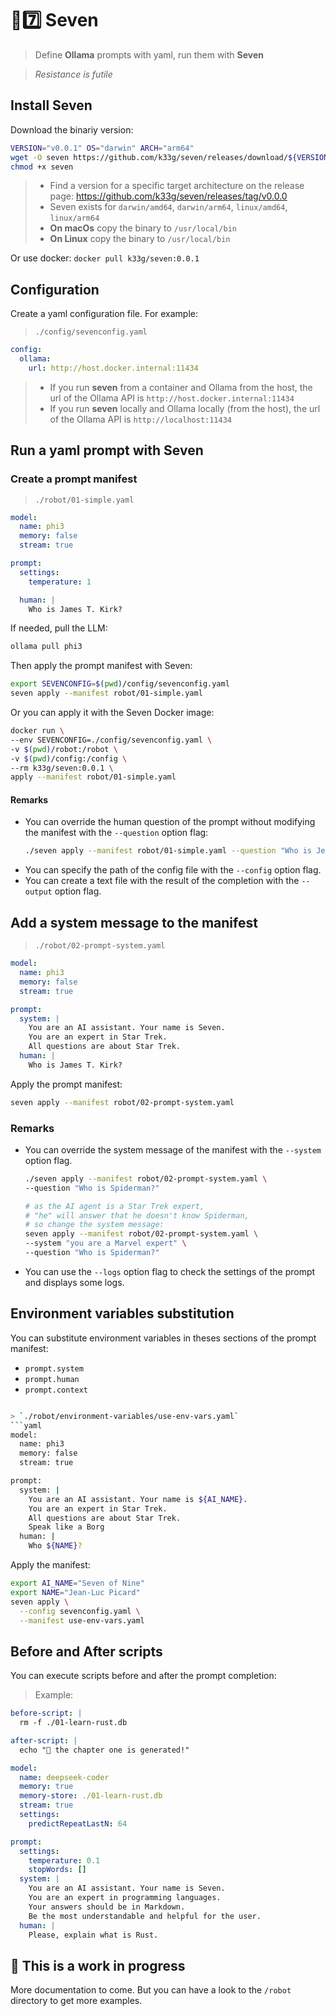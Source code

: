 # 🤖7️⃣ Seven
> Define **Ollama** prompts with yaml, run them with **Seven**

> *Resistance is futile*

## Install Seven

Download the binariy version:
```bash
VERSION="v0.0.1" OS="darwin" ARCH="arm64"
wget -O seven https://github.com/k33g/seven/releases/download/${VERSION}/seven-${OS}-${ARCH}
chmod +x seven
```
> - Find a version for a specific target architecture on the release page: https://github.com/k33g/seven/releases/tag/v0.0.0
> - Seven exists for `darwin/amd64`, `darwin/arm64`, `linux/amd64`, `linux/arm64`
> - **On macOs** copy the binary to `/usr/local/bin`
> - **On Linux** copy the binary to `/usr/local/bin`


Or use docker: `docker pull k33g/seven:0.0.1`

## Configuration

Create a yaml configuration file. For example:

> `./config/sevenconfig.yaml`
```yaml
config:
  ollama:
    url: http://host.docker.internal:11434
```
> - If you run **seven** from a container and Ollama from the host, the url of the Ollama API is `http://host.docker.internal:11434`
> - If you run **seven** locally and Ollama locally (from the host), the url of the Ollama API is `http://localhost:11434`


## Run a yaml prompt with Seven

### Create a prompt manifest

> `./robot/01-simple.yaml`
```yaml
model:
  name: phi3
  memory: false
  stream: true

prompt:
  settings:
    temperature: 1

  human: |
    Who is James T. Kirk?
```

If needed, pull the LLM:
```bash
ollama pull phi3
```

Then apply the prompt manifest with Seven:
```bash
export SEVENCONFIG=$(pwd)/config/sevenconfig.yaml
seven apply --manifest robot/01-simple.yaml
```

Or you can apply it with the Seven Docker image:
```bash
docker run \
--env SEVENCONFIG=./config/sevenconfig.yaml \
-v $(pwd)/robot:/robot \
-v $(pwd)/config:/config \
--rm k33g/seven:0.0.1 \
apply --manifest robot/01-simple.yaml
```

#### Remarks

- You can override the human question of the prompt without modifying the  manifest with the `--question` option flag:
  ```bash
  ./seven apply --manifest robot/01-simple.yaml --question "Who is Jean-Luc Picard?"
  ```
- You can specify the path of the config file with the `--config` option flag.
- You can create a text file with the result of the completion with the `--output` option flag.

## Add a system message to the manifest

> `./robot/02-prompt-system.yaml`
```yaml
model:
  name: phi3
  memory: false
  stream: true

prompt:
  system: |
    You are an AI assistant. Your name is Seven. 
    You are an expert in Star Trek.
    All questions are about Star Trek.
  human: |
    Who is James T. Kirk?
```

Apply the prompt manifest:
```bash
seven apply --manifest robot/02-prompt-system.yaml
```

### Remarks

- You can override the system message of the manifest with the `--system` option flag.
  ```bash
  ./seven apply --manifest robot/02-prompt-system.yaml \
  --question "Who is Spiderman?"

  # as the AI agent is a Star Trek expert, 
  # "he" will answer that he doesn't know Spiderman, 
  # so change the system message:
  seven apply --manifest robot/02-prompt-system.yaml \
  --system "you are a Marvel expert" \
  --question "Who is Spiderman?"
  ```
- You can use the `--logs` option flag to check the settings of the prompt and displays some logs.

## Environment variables substitution

You can substitute environment variables in theses sections of the prompt manifest:
- `prompt.system`
- `prompt.human`
- `prompt.context`

```bash

> `./robot/environment-variables/use-env-vars.yaml`
```yaml
model:
  name: phi3
  memory: false
  stream: true

prompt:
  system: |
    You are an AI assistant. Your name is ${AI_NAME}. 
    You are an expert in Star Trek.
    All questions are about Star Trek.
    Speak like a Borg
  human: |
    Who ${NAME}?
```

Apply the manifest:
```bash
export AI_NAME="Seven of Nine"
export NAME="Jean-Luc Picard"
seven apply \
  --config sevenconfig.yaml \
  --manifest use-env-vars.yaml
```

## Before and After scripts

You can execute scripts before and after the prompt completion:

> Example:
```yaml
before-script: |
  rm -f ./01-learn-rust.db

after-script: |
  echo "🎉 the chapter one is generated!"

model:
  name: deepseek-coder
  memory: true
  memory-store: ./01-learn-rust.db
  stream: true
  settings:
    predictRepeatLastN: 64

prompt:
  settings:
    temperature: 0.1
    stopWords: []
  system: |
    You are an AI assistant. Your name is Seven. 
    You are an expert in programming languages.
    Your answers should be in Markdown.
    Be the most understandable and helpful for the user.
  human: |
    Please, explain what is Rust.
```

## 🚧 This is a work in progress

More documentation to come. But you can have a look to the `/robot` directory to get more examples.
